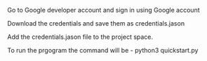 
Go to Google developer account and sign in using Google account

Download the credentials and save them as credentials.jason

Add the credentials.jason file to the project space.

To run the prgogram the command will be - python3 quickstart.py